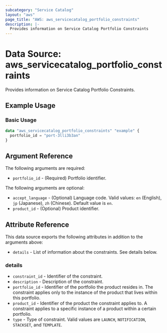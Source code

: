 ```yaml
---
subcategory: "Service Catalog"
layout: "aws"
page_title: "AWS: aws_servicecatalog_portfolio_constraints"
description: |-
  Provides information on Service Catalog Portfolio Constraints
---
```


# Data Source: aws_servicecatalog_portfolio_constraints

Provides information on Service Catalog Portfolio Constraints.

## Example Usage

### Basic Usage

```terraform
data "aws_servicecatalog_portfolio_constraints" "example" {
  portfolio_id = "port-3lli3b3an"
}
```

## Argument Reference

The following arguments are required:

* `portfolio_id` - (Required) Portfolio identifier.

The following arguments are optional:

* `accept_language` - (Optional) Language code. Valid values: `en` (English), `jp` (Japanese), `zh` (Chinese). Default value is `en`.
* `product_id` - (Optional) Product identifier.

## Attribute Reference

This data source exports the following attributes in addition to the arguments above:

* `details` - List of information about the constraints. See details below.

### details

* `constraint_id` - Identifier of the constraint.
* `description` - Description of the constraint.
* `portfolio_id` - Identifier of the portfolio the product resides in. The constraint applies only to the instance of the product that lives within this portfolio.
* `product_id` - Identifier of the product the constraint applies to. A constraint applies to a specific instance of a product within a certain portfolio.
* `type` - Type of constraint. Valid values are `LAUNCH`, `NOTIFICATION`, `STACKSET`, and `TEMPLATE`.
